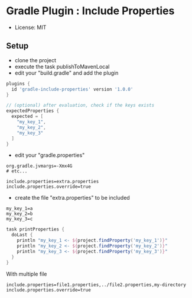 # Gradle Plugin : Include Properties

- License: MIT

## Setup

- clone the project
- execute the task publishToMavenLocal
- edit your "build.gradle" and add the plugin

```groovy
plugins {
  id 'gradle-include-properties' version '1.0.0'
}

// (optional) after evaluation, check if the keys exists
expectedProperties {
  expected = [
    "my_key_1",
    "my_key_2",
    "my_key_3" 
  ]
}
```

- edit your "gradle.properties"
````properties
org.gradle.jvmargs=-Xmx4G
# etc...

include.properties=extra.properties
include.properties.override=true
````

- create the file "extra.properties" to be included
````properties
my_key_1=a
my_key_2=b
my_key_3=c
````

````groovy
task printProperties {
  doLast {
    println "my_key_1 <- ${project.findProperty('my_key_1')}"
    println "my_key_2 <- ${project.findProperty('my_key_2')}"
    println "my_key_3 <- ${project.findProperty('my_key_3')}"
  }
}
````

With multiple file
````properties
include.properties=file1.properties,../file2.properties,my-directory
include.properties.override=true
````
